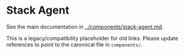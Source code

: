 # Stack Agent

See the main documentation in [../components/stack-agent.md](../components/stack-agent.md).

This is a legacy/compatibility placeholder for old links. Please update references to point to the canonical file in `components/`.
